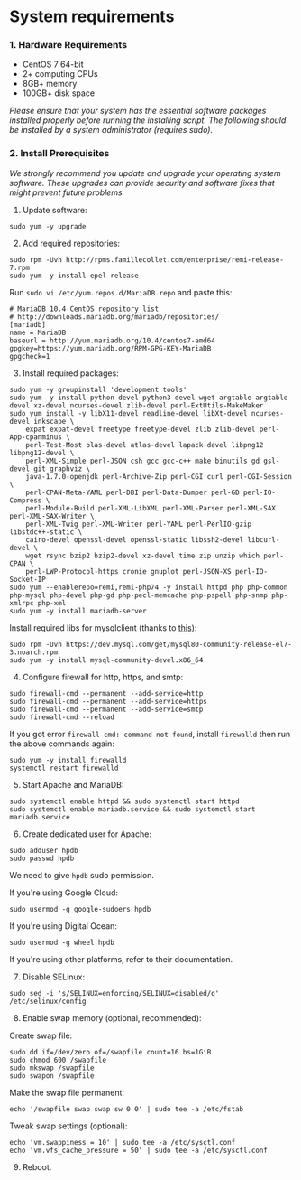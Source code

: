 # System requirements

### 1. Hardware Requirements
- CentOS 7 64-bit
- 2+ computing CPUs
- 8GB+ memory
- 100GB+ disk space

*Please ensure that your system has the essential software packages installed properly before running the installing script. The following should be installed by a system administrator (requires sudo).*

### 2. Install Prerequisites

*We strongly recommend you update and upgrade your operating system software. These upgrades can provide security and software fixes that might prevent future problems.*

1. Update software:
```
sudo yum -y upgrade
```

2. Add required repositories:
```
sudo rpm -Uvh http://rpms.famillecollet.com/enterprise/remi-release-7.rpm
sudo yum -y install epel-release
```

Run `sudo vi /etc/yum.repos.d/MariaDB.repo` and paste this:
```
# MariaDB 10.4 CentOS repository list
# http://downloads.mariadb.org/mariadb/repositories/
[mariadb]
name = MariaDB
baseurl = http://yum.mariadb.org/10.4/centos7-amd64
gpgkey=https://yum.mariadb.org/RPM-GPG-KEY-MariaDB
gpgcheck=1
```

3. Install required packages:
```
sudo yum -y groupinstall 'development tools'
sudo yum -y install python-devel python3-devel wget argtable argtable-devel xz-devel ncurses-devel zlib-devel perl-ExtUtils-MakeMaker
sudo yum install -y libX11-devel readline-devel libXt-devel ncurses-devel inkscape \
    expat expat-devel freetype freetype-devel zlib zlib-devel perl-App-cpanminus \
    perl-Test-Most blas-devel atlas-devel lapack-devel libpng12 libpng12-devel \
    perl-XML-Simple perl-JSON csh gcc gcc-c++ make binutils gd gsl-devel git graphviz \
    java-1.7.0-openjdk perl-Archive-Zip perl-CGI curl perl-CGI-Session \
    perl-CPAN-Meta-YAML perl-DBI perl-Data-Dumper perl-GD perl-IO-Compress \
    perl-Module-Build perl-XML-LibXML perl-XML-Parser perl-XML-SAX perl-XML-SAX-Writer \
    perl-XML-Twig perl-XML-Writer perl-YAML perl-PerlIO-gzip libstdc++-static \
    cairo-devel openssl-devel openssl-static libssh2-devel libcurl-devel \
    wget rsync bzip2 bzip2-devel xz-devel time zip unzip which perl-CPAN \
    perl-LWP-Protocol-https cronie gnuplot perl-JSON-XS perl-IO-Socket-IP
sudo yum --enablerepo=remi,remi-php74 -y install httpd php php-common php-mysql php-devel php-gd php-pecl-memcache php-pspell php-snmp php-xmlrpc php-xml
sudo yum -y install mariadb-server
```

Install required libs for mysqlclient (thanks to [this](https://stackoverflow.com/questions/46495448/unable-to-install-mysqlclient-on-centos)):
```
sudo rpm -Uvh https://dev.mysql.com/get/mysql80-community-release-el7-3.noarch.rpm
sudo yum -y install mysql-community-devel.x86_64
```

4. Configure firewall for http, https, and smtp:
```
sudo firewall-cmd --permanent --add-service=http
sudo firewall-cmd --permanent --add-service=https
sudo firewall-cmd --permanent --add-service=smtp
sudo firewall-cmd --reload
```

If you got error `firewall-cmd: command not found`, install `firewalld` then run the above commands again:
```
sudo yum -y install firewalld
systemctl restart firewalld
```

5. Start Apache and MariaDB:
```
sudo systemctl enable httpd && sudo systemctl start httpd
sudo systemctl enable mariadb.service && sudo systemctl start mariadb.service
```

6. Create dedicated user for Apache:
```
sudo adduser hpdb
sudo passwd hpdb
```

We need to give `hpdb` sudo permission.

If you're using Google Cloud:
```
sudo usermod -g google-sudoers hpdb
```

If you're using Digital Ocean:
```
sudo usermod -g wheel hpdb
```

If you're using other platforms, refer to their documentation.

7. Disable SELinux:
```
sudo sed -i 's/SELINUX=enforcing/SELINUX=disabled/g' /etc/selinux/config
```

8. Enable swap memory (optional, recommended):

Create swap file:
```
sudo dd if=/dev/zero of=/swapfile count=16 bs=1GiB
sudo chmod 600 /swapfile
sudo mkswap /swapfile
sudo swapon /swapfile
```

Make the swap file permanent:
```
echo '/swapfile swap swap sw 0 0' | sudo tee -a /etc/fstab
```

Tweak swap settings (optional):
```
echo 'vm.swappiness = 10' | sudo tee -a /etc/sysctl.conf
echo 'vm.vfs_cache_pressure = 50' | sudo tee -a /etc/sysctl.conf
```

9. Reboot.